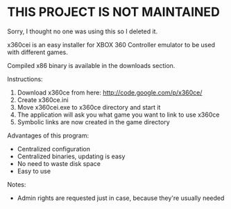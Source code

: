 THIS PROJECT IS NOT MAINTAINED
==============================

Sorry, I thought no one was using this so I deleted it.

x360cei is an easy installer for XBOX 360 Controller emulator to be used with different games.

Compiled x86 binary is available in the downloads section.

Instructions:
1. Download x360ce from here: http://code.google.com/p/x360ce/
2. Create x360ce.ini
3. Move x360cei.exe to x360ce directory and start it
4. The application will ask you what game you want to link to use x360ce
5. Symbolic links are now created in the game directory

Advantages of this program:
- Centralized configuration
- Centralized binaries, updating is easy
- No need to waste disk space
- Easy to use

Notes:
- Admin rights are requested just in case, because they're usually needed
